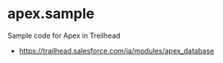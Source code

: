 # apex.sample
Sample code for Apex in Treilhead
- https://trailhead.salesforce.com/ja/modules/apex_database
